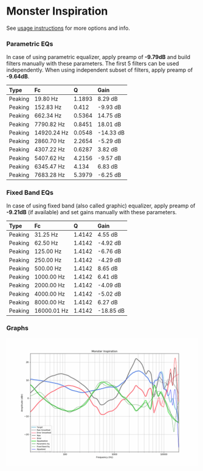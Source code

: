 # Monster Inspiration
See [usage instructions](https://github.com/jaakkopasanen/AutoEq#usage) for more options and info.

### Parametric EQs
In case of using parametric equalizer, apply preamp of **-9.79dB** and build filters manually
with these parameters. The first 5 filters can be used independently.
When using independent subset of filters, apply preamp of **-9.64dB**.

| Type    | Fc          |      Q | Gain      |
|:--------|:------------|:-------|:----------|
| Peaking | 19.80 Hz    | 1.1893 | 8.29 dB   |
| Peaking | 152.83 Hz   | 0.412  | -9.93 dB  |
| Peaking | 662.34 Hz   | 0.5364 | 14.75 dB  |
| Peaking | 7790.82 Hz  | 0.8451 | 18.01 dB  |
| Peaking | 14920.24 Hz | 0.0548 | -14.33 dB |
| Peaking | 2860.70 Hz  | 2.2654 | -5.29 dB  |
| Peaking | 4307.22 Hz  | 0.6287 | 3.82 dB   |
| Peaking | 5407.62 Hz  | 4.2156 | -9.57 dB  |
| Peaking | 6345.47 Hz  | 4.134  | 6.83 dB   |
| Peaking | 7683.28 Hz  | 5.3979 | -6.25 dB  |

### Fixed Band EQs
In case of using fixed band (also called graphic) equalizer, apply preamp of **-9.21dB**
(if available) and set gains manually with these parameters.

| Type    | Fc          |      Q | Gain      |
|:--------|:------------|:-------|:----------|
| Peaking | 31.25 Hz    | 1.4142 | 4.55 dB   |
| Peaking | 62.50 Hz    | 1.4142 | -4.92 dB  |
| Peaking | 125.00 Hz   | 1.4142 | -6.76 dB  |
| Peaking | 250.00 Hz   | 1.4142 | -4.29 dB  |
| Peaking | 500.00 Hz   | 1.4142 | 8.65 dB   |
| Peaking | 1000.00 Hz  | 1.4142 | 6.41 dB   |
| Peaking | 2000.00 Hz  | 1.4142 | -4.09 dB  |
| Peaking | 4000.00 Hz  | 1.4142 | -5.02 dB  |
| Peaking | 8000.00 Hz  | 1.4142 | 6.27 dB   |
| Peaking | 16000.01 Hz | 1.4142 | -18.85 dB |

### Graphs
![](./Monster%20Inspiration.png)